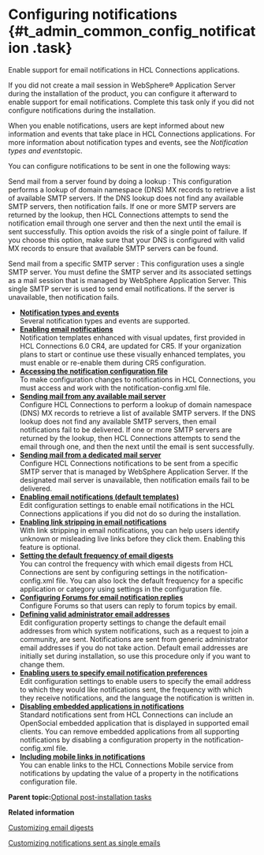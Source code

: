 # Configuring notifications {#t_admin_common_config_notification .task}

Enable support for email notifications in HCL Connections applications.

If you did not create a mail session in WebSphere® Application Server during the installation of the product, you can configure it afterward to enable support for email notifications. Complete this task only if you did not configure notifications during the installation.

When you enable notifications, users are kept informed about new information and events that take place in HCL Connections applications. For more information about notification types and events, see the *Notification types and events*topic.

You can configure notifications to be sent in one the following ways:

Send mail from a server found by doing a lookup
:   This configuration performs a lookup of domain namespace \(DNS\) MX records to retrieve a list of available SMTP servers. If the DNS lookup does not find any available SMTP servers, then notification fails. If one or more SMTP servers are returned by the lookup, then HCL Connections attempts to send the notification email through one server and then the next until the email is sent successfully. This option avoids the risk of a single point of failure. If you choose this option, make sure that your DNS is configured with valid MX records to ensure that available SMTP servers can be found.

Send mail from a specific SMTP server
:   This configuration uses a single SMTP server. You must define the SMTP server and its associated settings as a mail session that is managed by WebSphere Application Server. This single SMTP server is used to send email notifications. If the server is unavailable, then notification fails.

-   **[Notification types and events](../admin/r_notification_types.md)**  
Several notification types and events are supported.
-   **[Enabling email notifications](../admin/t_admin_common_enable_template.md)**  
 Notification templates enhanced with visual updates, first provided in HCL Connections 6.0 CR4, are updated for CR5. If your organization plans to start or continue use these visually enhanced templates, you must enable or re-enable them during CR5 configuration.
-   **[Accessing the notification configuration file](../admin/t_admin_common_checkout_notification_config.md)**  
To make configuration changes to notifications in HCL Connections, you must access and work with the notification-config.xml file.
-   **[Sending mail from any available mail server](../admin/t_admin_common_config_mail_dnx.md)**  
Configure HCL Connections to perform a lookup of domain namespace \(DNS\) MX records to retrieve a list of available SMTP servers. If the DNS lookup does not find any available SMTP servers, then email notifications fail to be delivered. If one or more SMTP servers are returned by the lookup, then HCL Connections attempts to send the email through one, and then the next until the email is sent successfully.
-   **[Sending mail from a dedicated mail server](../admin/t_admin_common_config_mail_was.md)**  
Configure HCL Connections notifications to be sent from a specific SMTP server that is managed by WebSphere Application Server. If the designated mail server is unavailable, then notification emails fail to be delivered.
-   **[Enabling email notifications \(default templates\)](../admin/t_admin_common_enable_mail.md)**  
Edit configuration settings to enable email notifications in the HCL Connections applications if you did not do so during the installation.
-   **[Enabling link stripping in email notifications](../install/enable_link_stripping_in_notifications.md)**  
With link stripping in email notifications, you can help users identify unknown or misleading live links before they click them. Enabling this feature is optional.
-   **[Setting the default frequency of email digests](../admin/t_admin_common_specify_default_notification_frequency.md)**  
You can control the frequency with which email digests from HCL Connections are sent by configuring settings in the notification-config.xml file. You can also lock the default frequency for a specific application or category using settings in the configuration file.
-   **[Configuring Forums for email notification replies](../admin/c_admin_forums_notification_replies.md)**  
Configure Forums so that users can reply to forum topics by email.
-   **[Defining valid administrator email addresses](../admin/t_admin_act_managing_notifications.md)**  
Edit configuration property settings to change the default email addresses from which system notifications, such as a request to join a community, are sent. Notifications are sent from generic administrator email addresses if you do not take action. Default email addresses are initially set during installation, so use this procedure only if you want to change them.
-   **[Enabling users to specify email notification preferences](../admin/t_admin_common_user_specifies_email.md)**  
Edit configuration settings to enable users to specify the email address to which they would like notifications sent, the frequency with which they receive notifications, and the language the notification is written in.
-   **[Disabling embedded applications in notifications](../admin/t_admin_notifications_disable_embedded_apps.md)**  
Standard notifications sent from HCL Connections can include an OpenSocial embedded application that is displayed in supported email clients. You can remove embedded applications from all supporting notifications by disabling a configuration property in the notification-config.xml file.
-   **[Including mobile links in notifications](../admin/t_admin_notifications_include_mobile_links.md)**  
You can enable links to the HCL Connections Mobile service from notifications by updating the value of a property in the notifications configuration file.

**Parent topic:**[Optional post-installation tasks](../install/c_optional_post-install_tasks.md)

**Related information**  


[Customizing email digests](../customize/t_customize_email_digests.md)

[Customizing notifications sent as single emails](../customize/t_customize_notifications.md)

